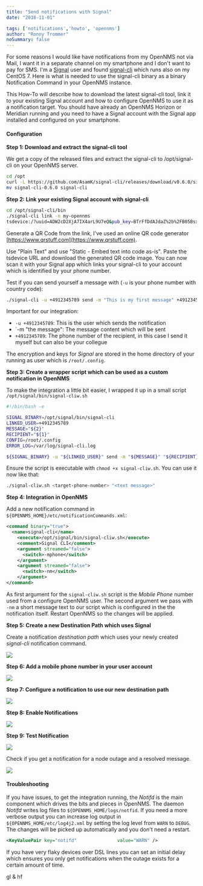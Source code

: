 ```yaml
---
title: "Send notifications with Signal"
date: "2018-11-01"

tags: ['notifications','howto', 'opennms']
author: "Ronny Trommer"
noSummary: false
---
```


For some reasons I would like have notifications from my OpenNMS not via Mail, I want it in a separate channel on my smartphone and I don't want to pay for SMS.
I'm a [Signal](https://signal.org) user and found [signal-cli](https://github.com/AsamK/signal-cli/releases) which runs also on my CentOS 7.
Here is what is needed to use the signal-cli binary as a binary Notification Command in your OpenNMS instance.

This How-To will describe how to download the latest signal-cli tool, link it to your existing Signal account and how to configure OpenNMS to use it as a notification target.
You should have already an OpenNMS Horizon or Meridian running and you need to have a Signal account with the Signal app installed and configured on your smartphone.

#### Configuration

**Step 1: Download and extract the signal-cli tool**

We get a copy of the released files and extract the signal-cli to /opt/signal-cli on your OpenNMS server.

```bash
cd /opt
curl -L https://github.com/AsamK/signal-cli/releases/download/v0.6.0/signal-cli-0.6.0.tar.gz | tar xz
mv signal-cli-0.6.0 signal-cli
```

**Step 2: Link your existing Signal account with signal-cli**

```bash
cd /opt/signal-cli/bin
./signal-cli link -n my-opennms
tsdevice:/?uuid=ADW2cD2XjA7IX4arL9U7eQ&pub_key=BTrFfDdAJdaZ%2b%2FB05BsxelnrpQZT5sRJh2S7yb4fp1aO
```

Generate a QR Code from the link, I've used an online QR code generator [https://www.qrstuff.com](https://www.qrstuff.com).

Use "Plain Text" and use "Static - Embed text into code as-is".
Paste the tsdevice URL and download the generated QR code image.
You can now scan it with your Signal app which links your signal-cli to your account which is identified by your phone number.

Test if you can send yourself a message with (`-u` is your phone number with country code):

```bash
./signal-cli -u +4912345789 send -m "This is my first message" +4912345789
```

Important for our integration:

* `-u +4912345789`: This is the user which sends the notification
* `-m "the message": The message content which will be sent
* `+4912345789`: The phone number of the recipient, in this case I send it myself but can also be your collegue

The encryption and keys for *Signal* are stored in the home directory of your running as user which is `/root/.config`.

**Step 3: Create a wrapper script which can be used as a custom notification in OpenNMS**

To make the integration a little bit easier, I wrapped it up in a small script `/opt/signal/bin/signal-cliw.sh`

```bash
#!/bin/bash -e

SIGNAL_BINARY=/opt/signal/bin/signal-cli
LINKED_USER=+4912345789
MESSAGE="${2}"
RECIPIENT="${1}"
CONFIG=/root/.config
ERROR_LOG=/var/log/signal-cli.log

${SIGNAL_BINARY} -u "${LINKED_USER}" send -m "${MESSAGE}" "${RECIPIENT}" 2>>${ERROR_LOG}
```

Ensure the script is executable with `chmod +x signal-cliw.sh`.
You can use it now like that:

```bash
./signal-cliw.sh <target-phone-number> "<text message>"
```

**Step 4: Integration in OpenNMS**

Add a new notification command in `${OPENNMS_HOME}/etc/notificationCommands.xml`:

```xml
<command binary="true">
  <name>signal-cli</name>
    <execute>/opt/signal/bin/signal-cliw.sh</execute>
    <comment>Signal CLI</comment>
    <argument streamed="false">
      <switch>-mphone</switch>
    </argument>
    <argument streamed="false">
      <switch>-nm</switch>
    </argument>
</command>
```

As first argument for the `signal-cliw.sh` script is the *Mobile Phone* number used from a configure OpenNMS user.
The second argument we pass with `-nm` a short message text to our script which is configured in the the notification itself.
Restart OpenNMS so the changes will be applied.

**Step 5: Create a new Destination Path which uses Signal**

Create a notification *destination path* which uses your newly created *signal-cli* notification command.

[![](destination-path-thumb.png)](destination-path.gif)

**Step 6: Add a mobile phone number in your user account**

[![](mobile-number-thumb.png)](mobile-number.gif)

**Step 7: Configure a notification to use our new destination path**

[![](notification-thumb.png)](notification.gif)

**Step 8: Enable Notifications**

[![](enable-notification-thumb.png)](enable-notification.gif)

**Step 9: Test Notification**

[![](test-notification-thumb.png)](test-notification.gif)

Check if you get a notification for a node outage and a resolved message.

[![](notification-phone.png)](notification-phone.png)

#### Troubleshooting

If you have issues, to get the integration running, the *Notifd* is the main component which drives the bits and pieces in OpenNMS.
The daemon *Notifd* writes log files to `${OPENNMS_HOME/logs/notfid`.
If you need a more verbose output you can increase log output in `${OPENNMS_HOME/etc/log4j2.xml` by setting the log level from `WARN` to `DEBUG`.
The changes will be picked up automatically and you don't need a restart.

```xml
<KeyValuePair key="notifd"               value="WARN" />
```

If you have very flaky devices over DSL lines you can set an initial delay which ensures you only get notifications when the outage exists for a certain amount of time.

gl & hf
